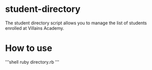 # student-directory

The student directory script allows you to manage the list of students enrolled
at Villains Academy.

# How to use

'''shell
ruby directory.rb
'''